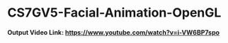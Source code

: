 # CS7GV5-Facial-Animation-OpenGL

#### Output Video Link: https://www.youtube.com/watch?v=i-VW6BP7spo

